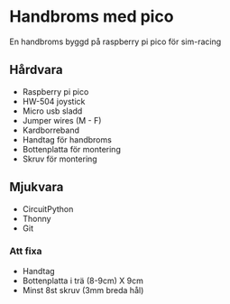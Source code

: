 # Handbroms med pico
En handbroms byggd på raspberry pi pico för sim-racing

## Hårdvara
* Raspberry pi pico
* HW-504 joystick
* Micro usb sladd
* Jumper wires (M - F)
* Kardborreband
* Handtag för handbroms
* Bottenplatta för montering
* Skruv för montering

## Mjukvara
* CircuitPython
* Thonny
* Git


### Att fixa
* Handtag
* Bottenplatta i trä (8-9cm) X 9cm
* Minst 8st skruv (3mm breda hål)
